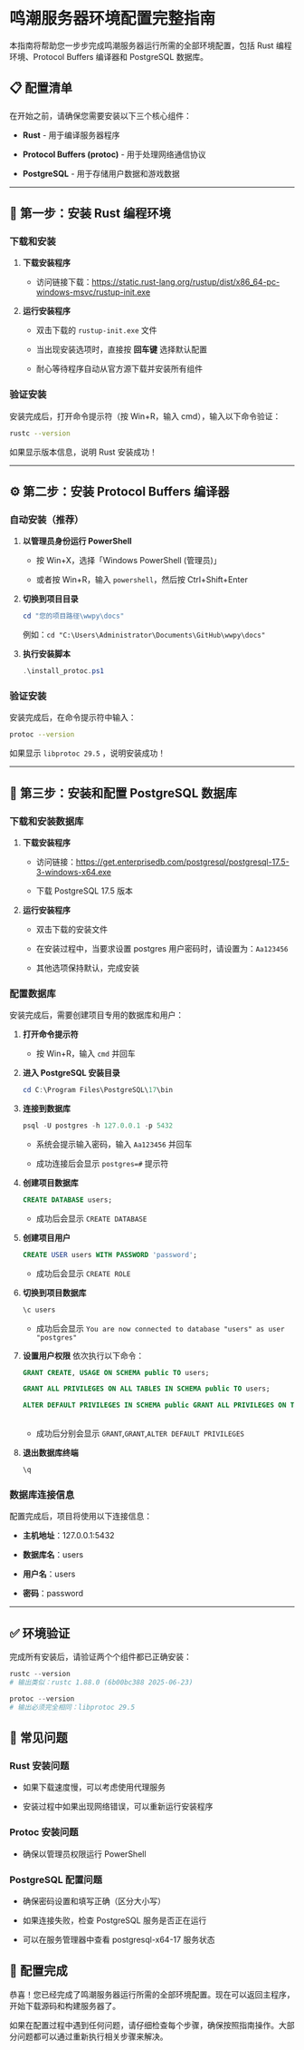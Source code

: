 # 鸣潮服务器环境配置完整指南

本指南将帮助您一步步完成鸣潮服务器运行所需的全部环境配置，包括 Rust 编程环境、Protocol Buffers 编译器和 PostgreSQL 数据库。

## 📋 配置清单

在开始之前，请确保您需要安装以下三个核心组件：

* **Rust** - 用于编译服务器程序

* **Protocol Buffers (protoc)** - 用于处理网络通信协议

* **PostgreSQL** - 用于存储用户数据和游戏数据

***

## 🦀 第一步：安装 Rust 编程环境

### 下载和安装

1. **下载安装程序**

   * 访问链接下载：<https://static.rust-lang.org/rustup/dist/x86_64-pc-windows-msvc/rustup-init.exe>

2. **运行安装程序**

   * 双击下载的 `rustup-init.exe` 文件

   * 当出现安装选项时，直接按 **回车键** 选择默认配置

   * 耐心等待程序自动从官方源下载并安装所有组件

### 验证安装

安装完成后，打开命令提示符（按 Win+R，输入 cmd），输入以下命令验证：

```bash
rustc --version
```

如果显示版本信息，说明 Rust 安装成功！

***

## ⚙️ 第二步：安装 Protocol Buffers 编译器

### 自动安装（推荐）

1. **以管理员身份运行 PowerShell**

   * 按 Win+X，选择「Windows PowerShell (管理员)」

   * 或者按 Win+R，输入 `powershell`，然后按 Ctrl+Shift+Enter

2. **切换到项目目录**

   ```powershell
   cd "您的项目路径\wwpy\docs"
   ```

   例如：`cd "C:\Users\Administrator\Documents\GitHub\wwpy\docs"`

3. **执行安装脚本**

   ```powershell
   .\install_protoc.ps1
   ```

### 验证安装

安装完成后，在命令提示符中输入：

```bash
protoc --version
```

如果显示 `libprotoc 29.5` ，说明安装成功！

***

## 🐘 第三步：安装和配置 PostgreSQL 数据库

### 下载和安装数据库

1. **下载安装程序**

   * 访问链接：<https://get.enterprisedb.com/postgresql/postgresql-17.5-3-windows-x64.exe>

   * 下载 PostgreSQL 17.5 版本

2. **运行安装程序**

   * 双击下载的安装文件

   * 在安装过程中，当要求设置 postgres 用户密码时，请设置为：`Aa123456`

   * 其他选项保持默认，完成安装

### 配置数据库

安装完成后，需要创建项目专用的数据库和用户：

1. **打开命令提示符**

   * 按 Win+R，输入 `cmd` 并回车

2. **进入 PostgreSQL 安装目录**

   ```PowerShell
   cd C:\Program Files\PostgreSQL\17\bin
   ```

3. **连接到数据库**

   ```PowerShell
   psql -U postgres -h 127.0.0.1 -p 5432
   ```

   * 系统会提示输入密码，输入 `Aa123456` 并回车

   * 成功连接后会显示 `postgres=#` 提示符

4. **创建项目数据库**

   ```SQL
   CREATE DATABASE users;
   ```

   * 成功后会显示 `CREATE DATABASE`

5. **创建项目用户**

   ```SQL
   CREATE USER users WITH PASSWORD 'password';
   ```

   * 成功后会显示 `CREATE ROLE`

6. **切换到项目数据库**

   ```SQL
   \c users
   ```

   * 成功后会显示 `You are now connected to database "users" as user "postgres"`

7. **设置用户权限**
   依次执行以下命令：

   ```SQL
   GRANT CREATE, USAGE ON SCHEMA public TO users;
   ```

   ```SQL
   GRANT ALL PRIVILEGES ON ALL TABLES IN SCHEMA public TO users;
   ```

   ```SQL
   ALTER DEFAULT PRIVILEGES IN SCHEMA public GRANT ALL PRIVILEGES ON TABLES TO users;
   ```

   <br />

   * 成功后分别会显示 `GRANT`,`GRANT`,`ALTER DEFAULT PRIVILEGES`

8. **退出数据库终端**

   ```SQL
   \q
   ```

### 数据库连接信息

配置完成后，项目将使用以下连接信息：

* **主机地址**：127.0.0.1:5432

* **数据库名**：users

* **用户名**：users

* **密码**：password

***

## ✅ 环境验证

完成所有安装后，请验证两个个组件都已正确安装：

```PowerShell
rustc --version
# 输出类似：rustc 1.88.0 (6b00bc388 2025-06-23)
```

```PowerShell
protoc --version
# 输出必须完全相同：libprotoc 29.5
```

## 🚨 常见问题

### Rust 安装问题

* 如果下载速度慢，可以考虑使用代理服务

* 安装过程中如果出现网络错误，可以重新运行安装程序

### Protoc 安装问题

* 确保以管理员权限运行 PowerShell

### PostgreSQL 配置问题

* 确保密码设置和填写正确（区分大小写）

* 如果连接失败，检查 PostgreSQL 服务是否正在运行

* 可以在服务管理器中查看 postgresql-x64-17 服务状态

## 🎉 配置完成

恭喜！您已经完成了鸣潮服务器运行所需的全部环境配置。现在可以返回主程序，开始下载源码和构建服务器了。

如果在配置过程中遇到任何问题，请仔细检查每个步骤，确保按照指南操作。大部分问题都可以通过重新执行相关步骤来解决。
